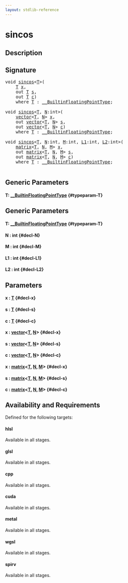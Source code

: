 ```yaml
---
layout: stdlib-reference
---
```


# sincos

## Description





## Signature 

<pre>
<span class="code_keyword">void</span> <a href="/stdlib-reference/global-decls/sincos">sincos</a>&lt;<a href="/stdlib-reference/global-decls/sincos#typeparam-T" class="code_type">T</a>&gt;(
    <a href="/stdlib-reference/global-decls/sincos#typeparam-T" class="code_type">T</a> <a href="/stdlib-reference/global-decls/sincos#decl-x" class="code_param">x</a>,
    <span class="code_keyword">out</span> <a href="/stdlib-reference/global-decls/sincos#typeparam-T" class="code_type">T</a> <a href="/stdlib-reference/global-decls/sincos#decl-s" class="code_param">s</a>,
    <span class="code_keyword">out</span> <a href="/stdlib-reference/global-decls/sincos#typeparam-T" class="code_type">T</a> <a href="/stdlib-reference/global-decls/sincos#decl-c" class="code_param">c</a>)
    <span class='code_keyword'>where</span> <a href="/stdlib-reference/global-decls/sincos#typeparam-T" class="code_type">T</a> : <a href="/stdlib-reference/interfaces/BuiltinFloatingPointType/index" class="code_type">__BuiltinFloatingPointType</a>;

<span class="code_keyword">void</span> <a href="/stdlib-reference/global-decls/sincos">sincos</a>&lt;<a href="/stdlib-reference/global-decls/sincos#typeparam-T" class="code_type">T</a>, <a href="/stdlib-reference/global-decls/sincos#decl-N" class="code_var">N</a>:<span class="code_keyword">int</span>&gt;(
    <a href="/stdlib-reference/types/vector/index" class="code_type">vector</a>&lt;<a href="/stdlib-reference/global-decls/sincos#typeparam-T" class="code_type">T</a>, <a href="/stdlib-reference/global-decls/sincos#decl-N" class="code_var">N</a>&gt; <a href="/stdlib-reference/global-decls/sincos#decl-x" class="code_param">x</a>,
    <span class="code_keyword">out</span> <a href="/stdlib-reference/types/vector/index" class="code_type">vector</a>&lt;<a href="/stdlib-reference/global-decls/sincos#typeparam-T" class="code_type">T</a>, <a href="/stdlib-reference/global-decls/sincos#decl-N" class="code_var">N</a>&gt; <a href="/stdlib-reference/global-decls/sincos#decl-s" class="code_param">s</a>,
    <span class="code_keyword">out</span> <a href="/stdlib-reference/types/vector/index" class="code_type">vector</a>&lt;<a href="/stdlib-reference/global-decls/sincos#typeparam-T" class="code_type">T</a>, <a href="/stdlib-reference/global-decls/sincos#decl-N" class="code_var">N</a>&gt; <a href="/stdlib-reference/global-decls/sincos#decl-c" class="code_param">c</a>)
    <span class='code_keyword'>where</span> <a href="/stdlib-reference/global-decls/sincos#typeparam-T" class="code_type">T</a> : <a href="/stdlib-reference/interfaces/BuiltinFloatingPointType/index" class="code_type">__BuiltinFloatingPointType</a>;

<span class="code_keyword">void</span> <a href="/stdlib-reference/global-decls/sincos">sincos</a>&lt;<a href="/stdlib-reference/global-decls/sincos#typeparam-T" class="code_type">T</a>, <a href="/stdlib-reference/global-decls/sincos#decl-N" class="code_var">N</a>:<span class="code_keyword">int</span>, <a href="/stdlib-reference/global-decls/sincos#decl-M" class="code_var">M</a>:<span class="code_keyword">int</span>, <a href="/stdlib-reference/global-decls/sincos#decl-L1" class="code_var">L1</a>:<span class="code_keyword">int</span>, <a href="/stdlib-reference/global-decls/sincos#decl-L2" class="code_var">L2</a>:<span class="code_keyword">int</span>&gt;(
    <a href="/stdlib-reference/types/matrix/index" class="code_type">matrix</a>&lt;<a href="/stdlib-reference/global-decls/sincos#typeparam-T" class="code_type">T</a>, <a href="/stdlib-reference/global-decls/sincos#decl-N" class="code_var">N</a>, <a href="/stdlib-reference/global-decls/sincos#decl-M" class="code_var">M</a>&gt; <a href="/stdlib-reference/global-decls/sincos#decl-x" class="code_param">x</a>,
    <span class="code_keyword">out</span> <a href="/stdlib-reference/types/matrix/index" class="code_type">matrix</a>&lt;<a href="/stdlib-reference/global-decls/sincos#typeparam-T" class="code_type">T</a>, <a href="/stdlib-reference/global-decls/sincos#decl-N" class="code_var">N</a>, <a href="/stdlib-reference/global-decls/sincos#decl-M" class="code_var">M</a>&gt; <a href="/stdlib-reference/global-decls/sincos#decl-s" class="code_param">s</a>,
    <span class="code_keyword">out</span> <a href="/stdlib-reference/types/matrix/index" class="code_type">matrix</a>&lt;<a href="/stdlib-reference/global-decls/sincos#typeparam-T" class="code_type">T</a>, <a href="/stdlib-reference/global-decls/sincos#decl-N" class="code_var">N</a>, <a href="/stdlib-reference/global-decls/sincos#decl-M" class="code_var">M</a>&gt; <a href="/stdlib-reference/global-decls/sincos#decl-c" class="code_param">c</a>)
    <span class='code_keyword'>where</span> <a href="/stdlib-reference/global-decls/sincos#typeparam-T" class="code_type">T</a> : <a href="/stdlib-reference/interfaces/BuiltinFloatingPointType/index" class="code_type">__BuiltinFloatingPointType</a>;

</pre>

## Generic Parameters

#### T: [\_\_BuiltinFloatingPointType](/stdlib-reference/interfaces/BuiltinFloatingPointType/index) {#typeparam-T}

## Generic Parameters

#### T: [\_\_BuiltinFloatingPointType](/stdlib-reference/interfaces/BuiltinFloatingPointType/index) {#typeparam-T}
#### N  : int {#decl-N}
#### M  : int {#decl-M}
#### L1  : int {#decl-L1}
#### L2  : int {#decl-L2}

## Parameters

#### x  : [T](/stdlib-reference/global-decls/sincos#typeparam-T) {#decl-x}
#### s  : [T](/stdlib-reference/global-decls/sincos#typeparam-T) {#decl-s}
#### c  : [T](/stdlib-reference/global-decls/sincos#typeparam-T) {#decl-c}
#### x  : [vector](/stdlib-reference/types/vector/index)\<[T](/stdlib-reference/types/vector/index#typeparam-T), [N](/stdlib-reference/types/vector/index#decl-N)\> {#decl-x}
#### s  : [vector](/stdlib-reference/types/vector/index)\<[T](/stdlib-reference/types/vector/index#typeparam-T), [N](/stdlib-reference/types/vector/index#decl-N)\> {#decl-s}
#### c  : [vector](/stdlib-reference/types/vector/index)\<[T](/stdlib-reference/types/vector/index#typeparam-T), [N](/stdlib-reference/types/vector/index#decl-N)\> {#decl-c}
#### x  : [matrix](/stdlib-reference/types/matrix/index)\<[T](/stdlib-reference/types/matrix/T), [N](/stdlib-reference/types/matrix/index#decl-N), [M](/stdlib-reference/types/matrix/index#decl-M)\> {#decl-x}
#### s  : [matrix](/stdlib-reference/types/matrix/index)\<[T](/stdlib-reference/types/matrix/T), [N](/stdlib-reference/types/matrix/index#decl-N), [M](/stdlib-reference/types/matrix/index#decl-M)\> {#decl-s}
#### c  : [matrix](/stdlib-reference/types/matrix/index)\<[T](/stdlib-reference/types/matrix/T), [N](/stdlib-reference/types/matrix/index#decl-N), [M](/stdlib-reference/types/matrix/index#decl-M)\> {#decl-c}

## Availability and Requirements

Defined for the following targets:

#### hlsl
Available in all stages.

#### glsl
Available in all stages.

#### cpp
Available in all stages.

#### cuda
Available in all stages.

#### metal
Available in all stages.

#### wgsl
Available in all stages.

#### spirv
Available in all stages.



